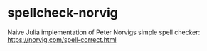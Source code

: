# spellcheck-norvig
Naive Julia implementation of Peter Norvigs simple spell checker: https://norvig.com/spell-correct.html

